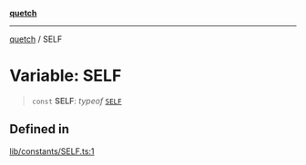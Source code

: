 [**quetch**](../README.md)

***

[quetch](../README.md) / SELF

# Variable: SELF

> `const` **SELF**: *typeof* [`SELF`](SELF.md)

## Defined in

[lib/constants/SELF.ts:1](https://github.com/nevoland/quetch/blob/5d54d23c7450a0f85309e15fdf3a25ea832b3452/lib/constants/SELF.ts#L1)
